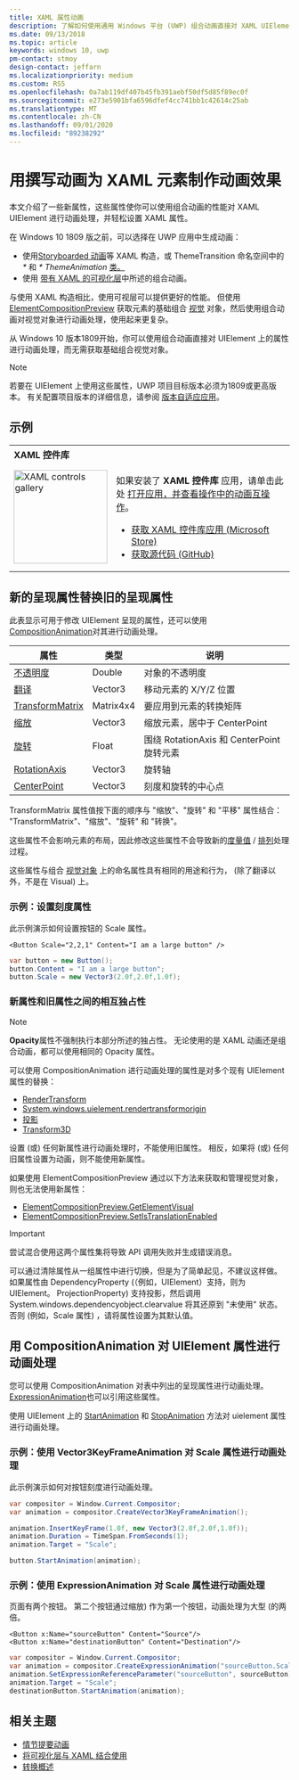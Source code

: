 ```yaml
---
title: XAML 属性动画
description: 了解如何使用通用 Windows 平台 (UWP) 组合动画直接对 XAML UIElement 上的属性进行动画处理。
ms.date: 09/13/2018
ms.topic: article
keywords: windows 10, uwp
pm-contact: stmoy
design-contact: jeffarn
ms.localizationpriority: medium
ms.custom: RS5
ms.openlocfilehash: 0a7ab119df407b45fb391aebf50df5d85f89ec0f
ms.sourcegitcommit: e273e5901bfa6596dfef4cc741bb1c42614c25ab
ms.translationtype: MT
ms.contentlocale: zh-CN
ms.lasthandoff: 09/01/2020
ms.locfileid: "89238292"
---
```

# <a name="animating-xaml-elements-with-composition-animations"></a>用撰写动画为 XAML 元素制作动画效果

本文介绍了一些新属性，这些属性使你可以使用组合动画的性能对 XAML UIElement 进行动画处理，并轻松设置 XAML 属性。

在 Windows 10 1809 版之前，可以选择在 UWP 应用中生成动画：

- 使用[Storyboarded 动画](storyboarded-animations.md)等 XAML 构造，或 ThemeTransition 命名空间中的 _*_ 和 _* ThemeAnimation_ [类。](/uwp/api/windows.ui.xaml.media.animation)
- 使用 [带有 XAML 的可视化层](../../composition/using-the-visual-layer-with-xaml.md)中所述的组合动画。

与使用 XAML 构造相比，使用可视层可以提供更好的性能。 但使用 [ElementCompositionPreview](/uwp/api/Windows.UI.Xaml.Hosting.ElementCompositionPreview) 获取元素的基础组合 [视觉](/uwp/api/windows.ui.composition.visual) 对象，然后使用组合动画对视觉对象进行动画处理，使用起来更复杂。

从 Windows 10 版本1809开始，你可以使用组合动画直接对 UIElement 上的属性进行动画处理，而无需获取基础组合视觉对象。

> [!NOTE]
> 若要在 UIElement 上使用这些属性，UWP 项目目标版本必须为1809或更高版本。 有关配置项目版本的详细信息，请参阅 [版本自适应应用](../../debug-test-perf/version-adaptive-apps.md)。

## <a name="examples"></a>示例

<table>
<th align="left">XAML 控件库<th>
<tr>
<td><img src="images/xaml-controls-gallery-app-icon.png" alt="XAML controls gallery" width="168"></img></td>
<td>
    <p>如果安装了 <strong style="font-weight: semi-bold">XAML 控件库</strong> 应用，请单击此处 <a href="xamlcontrolsgallery:/item/XamlCompInterop">打开应用，并查看操作中的动画互操作</a>。</p>
    <ul>
    <li><a href="https://www.microsoft.com/store/productId/9MSVH128X2ZT">获取 XAML 控件库应用 (Microsoft Store)</a></li>
    <li><a href="https://github.com/Microsoft/Xaml-Controls-Gallery">获取源代码 (GitHub)</a></li>
    </ul>
</td>
</tr>
</table>

## <a name="new-rendering-properties-replace-old-rendering-properties"></a>新的呈现属性替换旧的呈现属性

此表显示可用于修改 UIElement 呈现的属性，还可以使用 [CompositionAnimation](/uwp/api/windows.ui.composition.compositionanimation)对其进行动画处理。

| 属性 | 类型 | 说明 |
| -- | -- | -- |
| [不透明度](/uwp/api/windows.ui.xaml.uielement.opacity) | Double | 对象的不透明度 |
| [翻译](/uwp/api/windows.ui.xaml.uielement.translation) | Vector3 | 移动元素的 X/Y/Z 位置 |
| [TransformMatrix](/uwp/api/windows.ui.xaml.uielement.transformmatrix) | Matrix4x4 | 要应用到元素的转换矩阵 |
| [缩放](/uwp/api/windows.ui.xaml.uielement.scale) | Vector3 | 缩放元素，居中于 CenterPoint |
| [旋转](/uwp/api/windows.ui.xaml.uielement.rotation) | Float | 围绕 RotationAxis 和 CenterPoint 旋转元素 |
| [RotationAxis](/uwp/api/windows.ui.xaml.uielement.rotationaxis) | Vector3 | 旋转轴 |
| [CenterPoint](/uwp/api/windows.ui.xaml.uielement.centerpoint) | Vector3 | 刻度和旋转的中心点 |

TransformMatrix 属性值按下面的顺序与 "缩放"、"旋转" 和 "平移" 属性结合： "TransformMatrix"、"缩放"、"旋转" 和 "转换"。

这些属性不会影响元素的布局，因此修改这些属性不会导致新的[度量值](/uwp/api/windows.ui.xaml.uielement.measure) / [排列](/uwp/api/windows.ui.xaml.uielement.arrange)处理过程。

这些属性与组合 [视觉对象](/uwp/api/windows.ui.composition.visual) 上的命名属性具有相同的用途和行为， (除了翻译以外，不是在 Visual) 上。

### <a name="example-setting-the-scale-property"></a>示例：设置刻度属性

此示例演示如何设置按钮的 Scale 属性。

```xaml
<Button Scale="2,2,1" Content="I am a large button" />
```

```csharp
var button = new Button();
button.Content = "I am a large button";
button.Scale = new Vector3(2.0f,2.0f,1.0f);
```

### <a name="mutual-exclusivity-between-new-and-old-properties"></a>新属性和旧属性之间的相互独占性

> [!NOTE]
> **Opacity**属性不强制执行本部分所述的独占性。 无论使用的是 XAML 动画还是组合动画，都可以使用相同的 Opacity 属性。

可以使用 CompositionAnimation 进行动画处理的属性是对多个现有 UIElement 属性的替换：

- [RenderTransform](/uwp/api/windows.ui.xaml.uielement.rendertransform)
- [System.windows.uielement.rendertransformorigin](/uwp/api/windows.ui.xaml.uielement.rendertransformorigin)
- [投影](/uwp/api/windows.ui.xaml.uielement.projection)
- [Transform3D](/uwp/api/windows.ui.xaml.uielement.transform3d)

设置 (或) 任何新属性进行动画处理时，不能使用旧属性。 相反，如果将 (或) 任何旧属性设置为动画，则不能使用新属性。

如果使用 ElementCompositionPreview 通过以下方法来获取和管理视觉对象，则也无法使用新属性：

- [ElementCompositionPreview.GetElementVisual](/uwp/api/windows.ui.xaml.hosting.elementcompositionpreview.getelementvisual)
- [ElementCompositionPreview.SetIsTranslationEnabled](/uwp/api/windows.ui.xaml.hosting.elementcompositionpreview.setistranslationenabled)

> [!IMPORTANT]
> 尝试混合使用这两个属性集将导致 API 调用失败并生成错误消息。

可以通过清除属性从一组属性中进行切换，但是为了简单起见，不建议这样做。 如果属性由 DependencyProperty (（例如，UIElement）支持，则为 UIElement。 ProjectionProperty) 支持投影，然后调用 System.windows.dependencyobject.clearvalue 将其还原到 "未使用" 状态。 否则 (例如，Scale 属性) ，请将属性设置为其默认值。

## <a name="animating-uielement-properties-with-compositionanimation"></a>用 CompositionAnimation 对 UIElement 属性进行动画处理

您可以使用 CompositionAnimation 对表中列出的呈现属性进行动画处理。 [ExpressionAnimation](/uwp/api/windows.ui.composition.expressionanimation)也可以引用这些属性。

使用 UIElement 上的 [StartAnimation](/uwp/api/windows.ui.xaml.uielement.startanimation) 和 [StopAnimation](/uwp/api/windows.ui.xaml.uielement.stopanimation) 方法对 uielement 属性进行动画处理。

### <a name="example-animating-the-scale-property-with-a-vector3keyframeanimation"></a>示例：使用 Vector3KeyFrameAnimation 对 Scale 属性进行动画处理

此示例演示如何对按钮刻度进行动画处理。

```csharp
var compositor = Window.Current.Compositor;
var animation = compositor.CreateVector3KeyFrameAnimation();

animation.InsertKeyFrame(1.0f, new Vector3(2.0f,2.0f,1.0f));
animation.Duration = TimeSpan.FromSeconds(1);
animation.Target = "Scale";

button.StartAnimation(animation);
```

### <a name="example-animating-the-scale-property-with-an-expressionanimation"></a>示例：使用 ExpressionAnimation 对 Scale 属性进行动画处理

页面有两个按钮。 第二个按钮通过缩放) 作为第一个按钮，动画处理为大型 (的两倍。

```xaml
<Button x:Name="sourceButton" Content="Source"/>
<Button x:Name="destinationButton" Content="Destination"/>
```

```csharp
var compositor = Window.Current.Compositor;
var animation = compositor.CreateExpressionAnimation("sourceButton.Scale*2");
animation.SetExpressionReferenceParameter("sourceButton", sourceButton);
animation.Target = "Scale";
destinationButton.StartAnimation(animation);
```

## <a name="related-topics"></a>相关主题

- [情节提要动画](storyboarded-animations.md)
- [将可视化层与 XAML 结合使用](../../composition/using-the-visual-layer-with-xaml.md)
- [转换概述](../layout/transforms.md)
